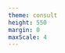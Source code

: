 ```yaml
---
theme: consult
height: 550
margin: 0
maxScale: 4
---
```

<!-- slide template="[[gym-rest]]" -->

<audio data-autoplay src="/dist/sounds/Sascha4.mp3"/>

::: title
## Rest
:::

::: instruction

![](https://c.tenor.com/FxCJGKCeVBIAAAAC/take-a-break-break.gif)<!-- element style="width:500px;object-fit:contain" -->

:::

